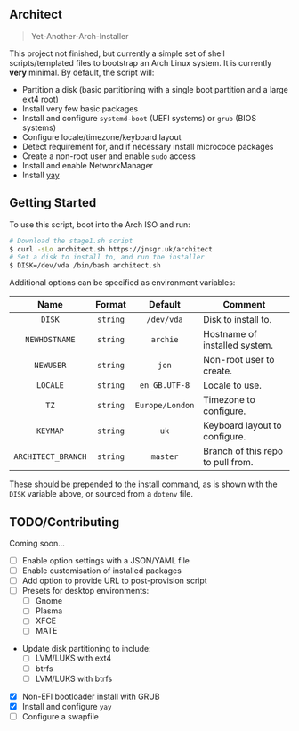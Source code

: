 ## Architect

> Yet-Another-Arch-Installer

This project not finished, but currently a simple set of shell scripts/templated files to bootstrap an Arch Linux system. It is currently **very** minimal. By default, the script will:

- Partition a disk (basic partitioning with a single boot partition and a large ext4 root)
- Install very few basic packages
- Install and configure `systemd-boot` (UEFI systems) or `grub` (BIOS systems)
- Configure locale/timezone/keyboard layout
- Detect requirement for, and if necessary install microcode packages
- Create a non-root user and enable `sudo` access
- Install and enable NetworkManager
- Install [yay](https://gtihub.com/Jguer/yay)

## Getting Started

To use this script, boot into the Arch ISO and run:

```bash
# Download the stage1.sh script
$ curl -sLo architect.sh https://jnsgr.uk/architect
# Set a disk to install to, and run the installer
$ DISK=/dev/vda /bin/bash architect.sh
```

Additional options can be specified as environment variables:

|        Name        |  Format  |     Default     | Comment                           |
| :----------------: | :------: | :-------------: | --------------------------------- |
|       `DISK`       | `string` |   `/dev/vda`    | Disk to install to.               |
|   `NEWHOSTNAME`    | `string` |    `archie`     | Hostname of installed system.     |
|     `NEWUSER`      | `string` |      `jon`      | Non-root user to create.          |
|      `LOCALE`      | `string` |  `en_GB.UTF-8`  | Locale to use.                    |
|        `TZ`        | `string` | `Europe/London` | Timezone to configure.            |
|      `KEYMAP`      | `string` |      `uk`       | Keyboard layout to configure.     |
| `ARCHITECT_BRANCH` | `string` |    `master`     | Branch of this repo to pull from. |

These should be prepended to the install command, as is shown with the `DISK` variable above, or sourced from a `dotenv` file.

## TODO/Contributing

Coming soon...

- [ ] Enable option settings with a JSON/YAML file
- [ ] Enable customisation of installed packages
- [ ] Add option to provide URL to post-provision script
- [ ] Presets for desktop environments:
  - [ ] Gnome
  - [ ] Plasma
  - [ ] XFCE
  - [ ] MATE
- Update disk partitioning to include:
  - [ ] LVM/LUKS with ext4
  - [ ] btrfs
  - [ ] LVM/LUKS with btrfs
- [x] Non-EFI bootloader install with GRUB
- [x] Install and configure `yay`
- [ ] Configure a swapfile
